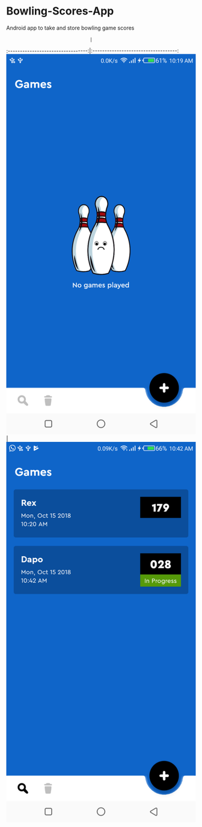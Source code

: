 # Bowling-Scores-App
Android app to take and store bowling game scores

                                   |  
:---------------------------------:|:-----------------------------------:
![](/screenshots/one.png?raw=true) |  ![](/screenshots/two.png?raw=true)
